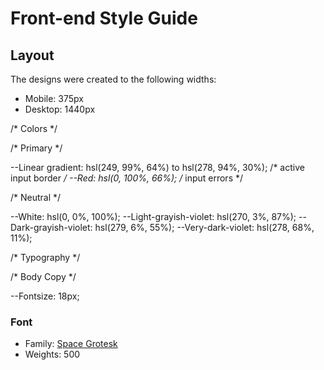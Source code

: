 # Front-end Style Guide

## Layout

The designs were created to the following widths:

- Mobile: 375px
- Desktop: 1440px

/* Colors */ 

/* Primary */ 

--Linear gradient: hsl(249, 99%, 64%) to hsl(278, 94%, 30%); /* active input border */ 
--Red: hsl(0, 100%, 66%); /* input errors */ 

/* Neutral */ 

--White: hsl(0, 0%, 100%);
--Light-grayish-violet: hsl(270, 3%, 87%);
--Dark-grayish-violet: hsl(279, 6%, 55%);
--Very-dark-violet: hsl(278, 68%, 11%);

/* Typography */ 

/*  Body Copy */ 

--Fontsize: 18px;

### Font

- Family: [Space Grotesk](https://fonts.google.com/specimen/Space+Grotesk)
- Weights: 500
